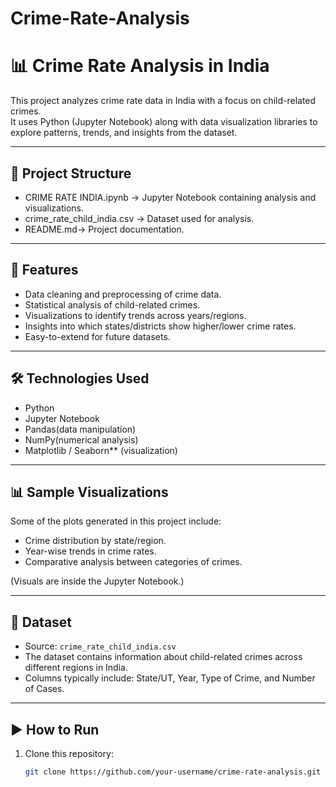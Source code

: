 # Crime-Rate-Analysis
# 📊 Crime Rate Analysis in India

This project analyzes crime rate data in India with a focus on child-related crimes.  
It uses Python (Jupyter Notebook) along with data visualization libraries to explore patterns, trends, and insights from the dataset.

---

## 📁 Project Structure
- CRIME RATE INDIA.ipynb → Jupyter Notebook containing analysis and visualizations.
- crime_rate_child_india.csv → Dataset used for analysis.
- README.md→ Project documentation.

---

## 🚀 Features
- Data cleaning and preprocessing of crime data.
- Statistical analysis of child-related crimes.
- Visualizations to identify trends across years/regions.
- Insights into which states/districts show higher/lower crime rates.
- Easy-to-extend for future datasets.

---

## 🛠️ Technologies Used
- Python
- Jupyter Notebook
- Pandas(data manipulation)
- NumPy(numerical analysis)
- Matplotlib / Seaborn** (visualization)

---

## 📊 Sample Visualizations
Some of the plots generated in this project include:
- Crime distribution by state/region.
- Year-wise trends in crime rates.
- Comparative analysis between categories of crimes.

(Visuals are inside the Jupyter Notebook.)

---

## 📂 Dataset
- Source: `crime_rate_child_india.csv`  
- The dataset contains information about child-related crimes across different regions in India.  
- Columns typically include: State/UT, Year, Type of Crime, and Number of Cases.

---

## ▶️ How to Run
1. Clone this repository:
   ```bash
   git clone https://github.com/your-username/crime-rate-analysis.git
